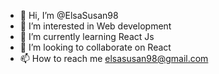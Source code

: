- 👋 Hi, I’m @ElsaSusan98
- 👀 I’m interested in Web development
- 🌱 I’m currently learning React Js
- 💞️ I’m looking to collaborate on React
- 📫 How to reach me elsasusan98@gmail.com

<!---
ElsaSusan98/ElsaSusan98 is a ✨ special ✨ repository because its `README.md` (this file) appears on your GitHub profile.
You can click the Preview link to take a look at your changes.
--->

